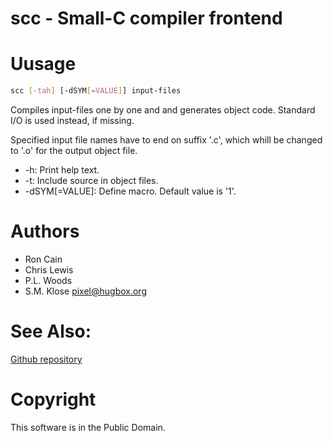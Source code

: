 scc - Small-C compiler frontend
===============================

# Uusage

~~~sh
scc [-tah] [-dSYM[=VALUE]] input-files
~~~

Compiles input-files one by one and
and generates object code.  Standard I/O
is used instead, if missing.

Specified input file names have to end
on suffix '.c', which whill be changed
to '.o' for the output object file.

* -h: Print help text.
* -t: Include source in object files.
* -dSYM[=VALUE]:
  Define macro.  Default value is '1'.

# Authors

* Ron Cain
* Chris Lewis
* P.L. Woods
* S.M. Klose <pixel@hugbox.org>

# See Also:

[Github repository](https://github.com/SvenMichaelKlose/small-c/)

# Copyright

This software is in the Public Domain.
